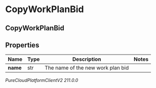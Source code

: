 # CopyWorkPlanBid

## CopyWorkPlanBid

## Properties

|Name | Type | Description | Notes|
|------------ | ------------- | ------------- | -------------|
| **name** | str | The name of the new work plan bid | |



_PureCloudPlatformClientV2 211.0.0_
